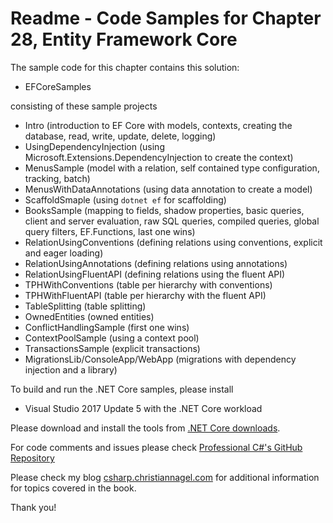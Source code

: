 # Readme - Code Samples for Chapter 28, Entity Framework Core

The sample code for this chapter contains this solution:

* EFCoreSamples

consisting of these sample projects

* Intro (introduction to EF Core with models, contexts, creating the database, read, write, update, delete, logging)
* UsingDependencyInjection (using Microsoft.Extensions.DependencyInjection to create the context) 
* MenusSample (model with a relation, self contained type configuration, tracking, batch)
* MenusWithDataAnnotations (using data annotation to create a model)
* ScaffoldSmaple (using `dotnet ef` for scaffolding)
* BooksSample (mapping to fields, shadow properties, basic queries, client and server evaluation, raw SQL queries, compiled queries, global query filters, EF.Functions, last one wins)
* RelationUsingConventions (defining relations using conventions, explicit and eager loading)
* RelationUsingAnnotations (defining relations using annotations)
* RelationUsingFluentAPI (defining relations using the fluent API)
* TPHWithConventions (table per hierarchy with conventions)
* TPHWithFluentAPI (table per hierarchy with the fluent API)
* TableSplitting (table splitting)
* OwnedEntities (owned entities)
* ConflictHandlingSample (first one wins)
* ContextPoolSample (using a context pool)
* TransactionsSample (explicit transactions)
* MigrationsLib/ConsoleApp/WebApp (migrations with dependency injection and a library)

To build and run the .NET Core samples, please install

* Visual Studio 2017 Update 5 with the .NET Core workload

Please download and install the tools from [.NET Core downloads](https://www.microsoft.com/net/core).
 
For code comments and issues please check [Professional C#'s GitHub Repository](https://github.com/ProfessionalCSharp/ProfessionalCSharp7)

Please check my blog [csharp.christiannagel.com](https://csharp.christiannagel.com "csharp.christiannagel.com") for additional information for topics covered in the book.

Thank you!